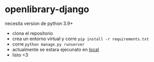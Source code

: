 # openlibrary-django

necesita version de python 3.9+
- clona el repositorio
- crea un entorno virtual y corre ```pip install -r requirements.txt```
- corre ```python manage.py runserver```
- actualmente se estara ejecunato en <a href="http://127.0.0.1:8000/" target="_blank">local</a>
- listo <3
